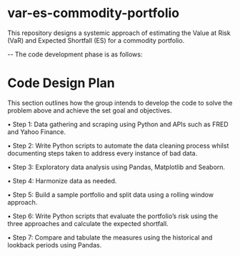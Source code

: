 # var-es-commodity-portfolio
This repository designs a systemic approach of estimating the Value at Risk (VaR) and Expected Shortfall (ES) for a commodity portfolio.

-- The code development phase is as follows:
# Code Design Plan
This section outlines how the group intends to develop the code to solve the problem above and achieve the set goal and objectives.

• Step 1: Data gathering and scraping using Python and APIs such as FRED and Yahoo Finance.

• Step 2: Write Python scripts to automate the data cleaning process whilst documenting steps taken to address every instance of bad data.

• Step 3: Exploratory data analysis using Pandas, Matplotlib and Seaborn.

• Step 4: Harmonize data as needed.

• Step 5: Build a sample portfolio and split data using a rolling window approach.

• Step 6: Write Python scripts that evaluate the portfolio’s risk using the three approaches and calculate the expected shortfall.

• Step 7: Compare and tabulate the measures using the historical and lookback periods using Pandas.
